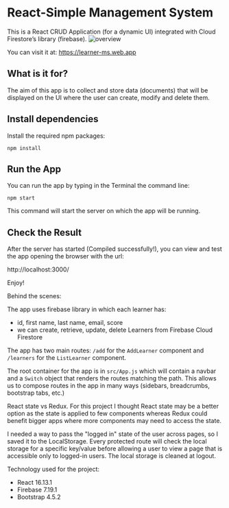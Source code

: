 # React-Simple Management System

This is a React CRUD Application (for a dynamic UI) integrated with Cloud Firestore’s library (firebase).
![overview](https://user-images.githubusercontent.com/63736914/135730194-366236f4-8c94-4c33-b69b-952e20fcf5b0.png)

You can visit it at: https://learner-ms.web.app

## What is it for?

The aim of this app is to collect and store data (documents) that will be displayed on the UI where the user can create, modify and delete them.

## Install dependencies

Install the required npm packages:

`npm install`

## Run the App
You can run the app by typing in the Terminal the command line: 

`npm start`

This command will start the server on which the app will be running.

## Check the Result

After the server has started (Compiled successfully!), you can view and test the app opening the browser with the url:

http://localhost:3000/ 

Enjoy!

Behind the scenes:

The app uses firebase library in which each learner has:

* id, first name, last name, email, score
* we can create, retrieve, update, delete Learners from Firebase Cloud Firestore

The app has two main routes: `/add` for the `AddLearner` component and `/learners` for the `ListLearner` component. 

The root container for the app is in `src/App.js` which will contain a navbar and a `Switch` object that renders the routes matching the path. This allows us to compose routes in the app in many ways (sidebars, breadcrumbs, bootstrap tabs, etc.)

React state vs Redux. For this project I thought React state may be a better option as the state is applied to few components whereas Redux could benefit bigger apps where more components may need to access the state.

I needed a way to pass the "logged in" state of the user across pages, so I saved it to the LocalStorage.
Every protected route will check the local storage for a specific key/value before allowing a user to view
a page that is accessible only to logged-in users.
The local storage is cleaned at logout.

Technology used for the project:

* React 16.13.1
* Firebase 7.19.1
* Bootstrap 4.5.2
